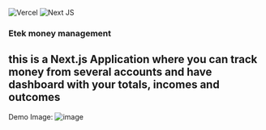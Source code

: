 ![Vercel](https://vercelbadge.vercel.app/api/eibertek/etk-money) ![Next JS](https://img.shields.io/badge/Next-black?style=for-the-badge&logo=next.js&logoColor=white)

### Etek money management

## this is a Next.js Application where you can track money from several accounts and have dashboard with your totals, incomes and outcomes
Demo Image:
![image](https://github.com/user-attachments/assets/21cdccae-7c2d-4751-9ba6-46939a7f28b0)
